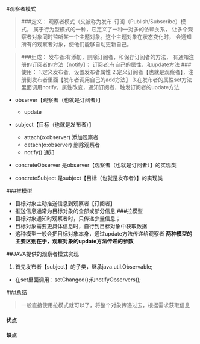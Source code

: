 #观察者模式
> ###定义：
> 观察者模式（又被称为发布-订阅（Publish/Subscribe）模式，
属于行为型模式的一种，它定义了一种一对多的依赖关系，
让多个观察者对象同时监听某一个主题对象。这个主题对象在状态变化时，
会通知所有的观察者对象，使他们能够自动更新自己。

> ###组成：
> 发布者:有添加，删除订阅者，和保存订阅者的方法，
        有通知注册的订阅者的方法【notify】；
> 订阅者:有自己的属性，和update方法
> ###使用：
> 1.定义发布者，设置发布者属性
> 2.定义订阅者【也就是观察者】，注册到发布者里面【发布者调用自己的add方法】
> 3.在发布者的属性set方法里面调用notify，属性改变，通知订阅者，触发订阅者的update方法 


+  observer【观察者（也就是订阅者）】
    - update
+  subject【目标（也就是发布者）】
    - attach(o:observer) 添加观察者
    - detach(o:observer) 删除观察者
    - notify() 通知
    
+ concreteObserver 是observer【观察者（也就是订阅者）】的实现类
+ concreteSubject 是subject【目标（也就是发布者）】的实现类

###推模型
* 目标对象主动推送信息到观察者【订阅者】
* 推送信息通常为目标对象的全部或部分信息
###拉模型
* 目标对象通知时观察者时，只传递少量信息；
* 目标对象需要更具体信息时，自行到目标对象中获取数据
* 这种模型一般会把目标对象本身，通过update方法传递给观察者
**两种模型的主要区别在于，观察对象的update方法传递的参数**




##JAVA提供的观察者模式实现


1. 首先发布者【subject】的子类，继承java.util.Observable;
 + 在set里面调用：setChanged();和notifyObservers();
 
###总结 
> 一般直接使用拉模式就可以了，将整个对象传递过去，根据需求获取信息
#### 优点

#### 缺点







